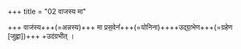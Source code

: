 +++
title = "02 वाजस्य मा"

+++
वाज॑स्य+++(=अन्नस्य)+++ मा प्रस॒वेन᳚+++(=योनिना)++++उद्ग्रा॒भेण+++(=ग्रहेण [जुह्वा])+++ +उद॑ग्रभीत् ।